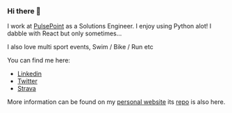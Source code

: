 ### Hi there 👋

I work at [PulsePoint](https://pulsepoint.com) as a Solutions Engineer. I enjoy using Python alot! I dabble with React but only sometimes... 

I also love multi sport events, Swim / Bike / Run etc

You can find me here:

- [Linkedin](https://www.linkedin.com/in/paulandrewbennett/)
- [Twitter](https://twitter.com/mrpbennett)
- [Strava](https://www.strava.com/athletes/866413)

More information can be found on my [personal website](https://mrpbennett.com) its [repo](https://github.com/mrpbennett/personal_site_2022) is also here.
